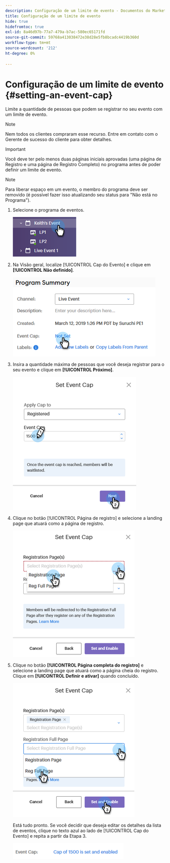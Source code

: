 ```yaml
---
description: Configuração de um limite de evento - Documentos do Marketo - Documentação do produto
title: Configuração de um limite de evento
hide: true
hidefromtoc: true
exl-id: 8a46d97b-77a7-479a-b7ac-580ec65171fd
source-git-commit: 59768a413038472e38d28e5fb8bcadc4419b360d
workflow-type: tm+mt
source-wordcount: '212'
ht-degree: 0%

---
```


# Configuração de um limite de evento {#setting-an-event-cap}

Limite a quantidade de pessoas que podem se registrar no seu evento com um limite de evento.

>[!NOTE]
>
>Nem todos os clientes compraram esse recurso. Entre em contato com o Gerente de sucesso do cliente para obter detalhes.

>[!IMPORTANT]
>Você deve ter pelo menos duas páginas iniciais aprovadas (uma página de Registro e uma página de Registro Completo) no programa antes de poder definir um limite de evento.

>[!NOTE]
>
>Para liberar espaço em um evento, o membro do programa deve ser removido (é possível fazer isso atualizando seu status para &quot;Não está no Programa&quot;).

1. Selecione o programa de eventos.

   ![Imagem Um](assets/setting-an-event-cap-1.png)

1. Na Visão geral, localize [!UICONTROL Cap do Evento] e clique em **[!UICONTROL Não definido]**.

   ![Imagem dois](assets/setting-an-event-cap-2.png)

1. Insira a quantidade máxima de pessoas que você deseja registrar para o seu evento e clique em **[!UICONTROL Próximo]**.

   ![Imagem Três](assets/setting-an-event-cap-3.png)

1. Clique no botão [!UICONTROL Página de registro] e selecione a landing page que atuará como a página de registro.

   ![Imagem quatro](assets/setting-an-event-cap-4.png)

1. Clique no botão **[!UICONTROL Página completa do registro]** e selecione a landing page que atuará como a página cheia do registro. Clique em **[!UICONTROL Definir e ativar]** quando concluído.

   ![Imagem cinco](assets/setting-an-event-cap-5.png)

   Está tudo pronto. Se você decidir que deseja editar os detalhes da lista de eventos, clique no texto azul ao lado de [!UICONTROL Cap do Evento] e repita a partir da Etapa 3.

   ![Imagem 6](assets/setting-an-event-cap-6.png)
